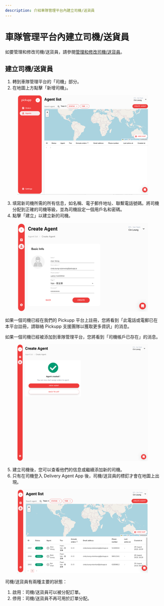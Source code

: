 ```yaml
---
description: 介紹車隊管理平台內建立司機/送貨員
---
```


# 車隊管理平台內建立司機/送貨員

如要管理和修改司機/送貨員，請參閱[管理和修改司機/送貨員](../fleet-portal-ju-dui-guan-li-ping-tai/managing-delivery-agents.md)。

## 建立司機/送貨員

1. 轉到車隊管理平台的「司機」部分。
2. 在地圖上方點擊「新增司機」。

<figure><img src="../.gitbook/assets/image (54).png" alt=""><figcaption></figcaption></figure>

3. 填寫新司機所需的所有信息，如名稱、電子郵件地址、聯繫電話號碼。將司機分配到正確的司機等級，並為司機設定一個用戶名和密碼。
4. 點擊「建立」以建立新的司機。

<figure><img src="../.gitbook/assets/image (55).png" alt=""><figcaption></figcaption></figure>

如果一個司機已經在我們的 Pickupp 平台上註冊，您將看到「此電話或電郵已在本平台註冊，請聯絡 Pickupp 支援團隊以獲取更多資訊」的消息。

如果一個司機已經被添加到車隊管理平台，您將看到「司機帳戶已存在」的消息。

<figure><img src="../.gitbook/assets/image (56).png" alt=""><figcaption></figcaption></figure>

5. 建立司機後，您可以查看他們的信息或繼續添加新的司機。
6. 只有在司機登入 Delivery Agent App 後，司機/送貨員的標釘才會在地圖上出現。

<figure><img src="../.gitbook/assets/image (57).png" alt=""><figcaption></figcaption></figure>

司機/送貨員有兩種主要的狀態：

1. 啟用：司機/送貨員可以被分配訂單。
2. 停用：司機/送貨員不再可用於訂單分配。
